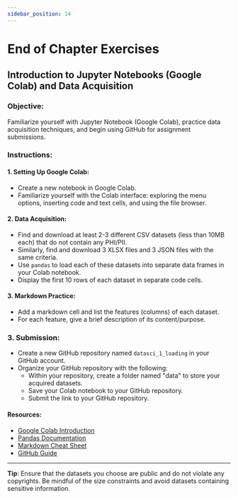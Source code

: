 ```yaml
---
sidebar_position: 14
---
```


# End of Chapter Exercises

## Introduction to Jupyter Notebooks (Google Colab) and Data Acquisition

### **Objective**: 
Familiarize yourself with Jupyter Notebook (Google Colab), practice data acquisition techniques, and begin using GitHub for assignment submissions.

### **Instructions**:

#### **1. Setting Up Google Colab:**
- Create a new notebook in Google Colab.
- Familiarize yourself with the Colab interface: exploring the menu options, inserting code and text cells, and using the file browser.

#### **2. Data Acquisition:**
- Find and download at least 2-3 different CSV datasets (less than 10MB each) that do not contain any PHI/PII. 
- Similarly, find and download 3 XLSX files and 3 JSON files with the same criteria.
- Use `pandas` to load each of these datasets into separate data frames in your Colab notebook.
- Display the first 10 rows of each dataset in separate code cells.

#### **3. Markdown Practice:**
- Add a markdown cell and list the features (columns) of each dataset.
- For each feature, give a brief description of its content/purpose.

### **3. Submission**:
- Create a new GitHub repository named `datasci_1_loading` in your GitHub account.
- Organize your GitHub repository with the following:
  - Within your repository, create a folder named "data" to store your acquired datasets.
  - Save your Colab notebook to your GitHub repository.
  - Submit the link to your GitHub repository.

#### **Resources:**

- [Google Colab Introduction](https://colab.research.google.com/notebooks/intro.ipynb)
- [Pandas Documentation](https://pandas.pydata.org/docs/)
- [Markdown Cheat Sheet](https://www.markdownguide.org/cheat-sheet/)
- [GitHub Guide](https://guides.github.com/)

---

**Tip**: Ensure that the datasets you choose are public and do not violate any copyrights. Be mindful of the size constraints and avoid datasets containing sensitive information.
